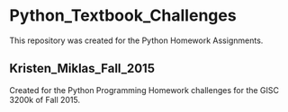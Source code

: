 # Python_Textbook_Challenges
This repository was created for the Python Homework Assignments.
## Kristen_Miklas_Fall_2015
Created for the Python Programming Homework challenges for the GISC 3200k of Fall 2015.

